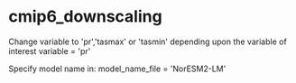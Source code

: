 # cmip6_downscaling
Change variable to 'pr','tasmax' or 'tasmin' depending upon the variable of interest
variable = 'pr'

 Specify model name in: model_name_file = 'NorESM2-LM'
